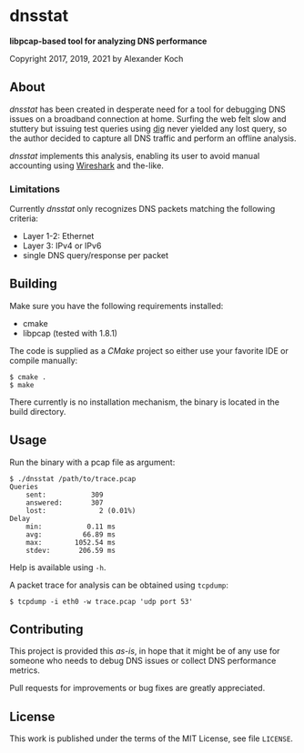 # dnsstat

**libpcap-based tool for analyzing DNS performance**

Copyright 2017, 2019, 2021 by Alexander Koch


## About

_dnsstat_ has been created in desperate need for a tool for debugging DNS
issues on a broadband connection at home. Surfing the web felt slow and
stuttery but issuing test queries using [dig](https://linux.die.net/man/1/dig)
never yielded any lost query, so the author decided to capture all DNS traffic
and perform an offline analysis.

_dnsstat_ implements this analysis, enabling its user to avoid manual
accounting using [Wireshark](https://www.wireshark.org) and the-like.

### Limitations

Currently _dnsstat_ only recognizes DNS packets matching the following criteria:
* Layer 1-2: Ethernet
* Layer 3: IPv4 or IPv6
* single DNS query/response per packet


## Building

Make sure you have the following requirements installed:
* cmake
* libpcap (tested with 1.8.1)

The code is supplied as a *CMake* project so either use your favorite IDE or
compile manually:
```
$ cmake .
$ make
```

There currently is no installation mechanism, the binary is located in the build
directory.


## Usage

Run the binary with a pcap file as argument:
```
$ ./dnsstat /path/to/trace.pcap
Queries
    sent:           309
    answered:       307
    lost:             2 (0.01%)
Delay
    min:           0.11 ms
    avg:          66.89 ms
    max:        1052.54 ms
    stdev:       206.59 ms
```
Help is available using `-h`.

A packet trace for analysis can be obtained using `tcpdump`:
```
$ tcpdump -i eth0 -w trace.pcap 'udp port 53'
```


## Contributing

This project is provided this _as-is_, in hope that it might be of any use for
someone who needs to debug DNS issues or collect DNS performance metrics.

Pull requests for improvements or bug fixes are greatly appreciated.


## License

This work is published under the terms of the MIT License, see file `LICENSE`.

